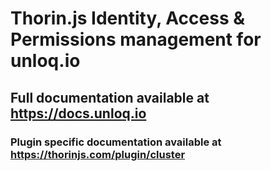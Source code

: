 # Thorin.js Identity, Access & Permissions management for unloq.io
## Full documentation available at https://docs.unloq.io

### Plugin specific documentation available at https://thorinjs.com/plugin/cluster